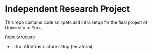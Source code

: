 # Independent Research Project


This repo contains code snippets and infra setup for the final project of University of York.

Repo Structure

- infra: All infrastructure setup (terraform)